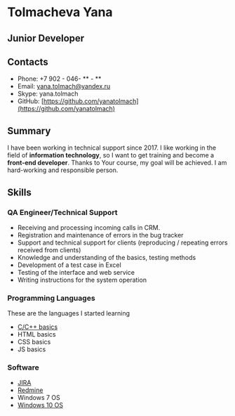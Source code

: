 # Tolmacheva Yana

## Junior Developer

## Contacts

- Phone: +7 902 - 046- ** - **
- Email: yana.tolmach@yandex.ru
- Skype: yana.tolmach
- GitHub: [https://github.com/yanatolmach](https://github.com/yanatolmach)

## Summary

I have been working in technical support since 2017. I like working in the field of **information technology**, so I want to get training and become a **front-end developer**. Thanks to Your course, my goal will be achieved. I am hard-working and responsible person.

## Skills

### QA Engineer/Technical Support

- Receiving and processing incoming calls in CRM.
- Registration and maintenance of errors in the bug tracker 
- Support and technical support for clients
(reproducing / repeating errors received from clients)
- Knowledge and understanding of the basics, testing methods
- Development of a test case in Excel
- Testing of the interface and web service
- Writing instructions for the system operation

### Programming Languages

These are the languages I started learning
- [C/C++  basics](https://github.com/yanatolmach/test)
- HTML basics 
- CSS basics
- JS basics

### Software 

- [JIRA](https://www.atlassian.com/software/jira)
- [Redmine](https://www.redmine.org/)
- Windows 7 OS
- [Windows 10 OS](https://www.microsoft.com/ru-ru/software-download/windows10)
